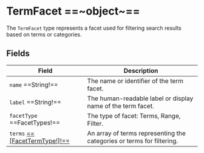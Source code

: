 # TermFacet ==~object~==

The `TermFacet` type represents a facet used for filtering search results based on terms or categories.

## Fields

| Field                         | Description                                                                                       |
|-------------------------------|---------------------------------------------------------------------------------------------------|
| `name` ==String!==            | The name or identifier of the term facet.                                                         |
| `label` ==String!==           | The human-readable label or display name of the term facet.                                       |
| `facetType` ==FacetTypes!==   | The type of facet: Terms, Range, Filter.                                                          |
| `terms` [==[FacetTermType!]!==](facet-term-type.md) | An array of terms representing the categories or terms for filtering.       |